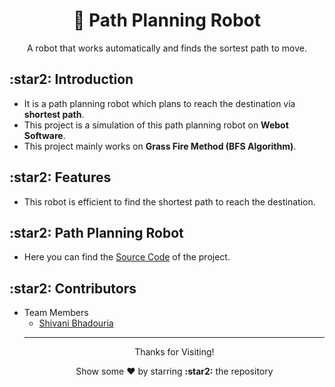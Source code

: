 <h1 align="center"> 🤖 Path Planning Robot </h1>
<p align="center"> A robot that works automatically and finds the sortest path to move. </p>

<h2> :star2: Introduction </h2>
<ul>
  <li> It is a path planning robot which plans to reach the destination via <b>shortest path</b>.</li>
  <li> This project is a simulation of this path planning robot on <b>Webot Software</b>.</li>
  <li> This project mainly works on <b>Grass Fire Method (BFS Algorithm)</b>.</li>
</ul>

<h2> :star2: Features </h2>
<ul>
  <li> This robot is efficient to find the shortest path to reach the destination.</li>
</ul>

<h2> :star2: Path Planning Robot </h2>
<ul>
  <li> Here you can find the <a href="https://github.com/ShivaniBhadouria/Path-Planning-Robot/blob/main/code.cpp">Source Code</a> of the project.</li>

</ul>
<h2> :star2: Contributors </h2>
  <ul>
  <li>Team Members 
    <ul>
      <li><a href="https://github.com/shivanibhadouria">Shivani Bhadouria</a></li>
     
 </ul>
 
---

<p align="center">
<p align="center">Thanks for Visiting!</p>
<p align="center">Show some ❤️ by starring <b>:star2:</b> the repository</p>
</p>
